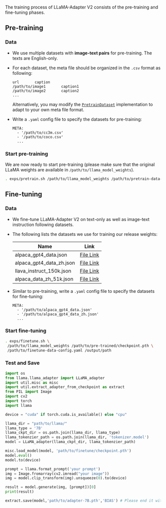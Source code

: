 The training process of LLaMA-Adapter V2 consists of the pre-training and fine-tuning phases.

## Pre-training

### Data

* We use multiple datasets with **image-text pairs** for pre-training. The texts are English-only.
* For each dataset, the meta file should be organized in the `.csv` format as following:

  ```
  url		caption
  /path/to/image1		caption1
  /path/to/image2		caption2
  ...
  ```

  Alternatively, you may modify the [`PretrainDataset`](/data/dataset.py) implementation to adapt to your own meta file format.
* Write a `.yaml` config file to specify the datasets for pre-training:

  ```
  META:
    - '/path/to/cc3m.csv'
    - '/path/to/coco.csv'
    ...
  ```

### Start pre-training

We are now ready to start pre-training (please make sure that the original LLaMA weights are available in `/path/to/llama_model_weights`).

```bash
. exps/pretrain.sh /path/to/llama_model_weights /path/to/pretrain-data-config.yaml /output/path
```

## Fine-tuning

### Data

* We fine-tune LLaMA-Adapter V2 on text-only as well as image-text instruction following datasets.
* The following lists the datasets we use for training our release weights:

  | Name                     | Link                                                                                                         |
  | ------------------------ | ------------------------------------------------------------------------------------------------------------ |
  | alpaca_gpt4_data.json    | [File Link](https://github.com/Instruction-Tuning-with-GPT-4/GPT-4-LLM/blob/main/data/alpaca_gpt4_data.json)    |
  | alpaca_gpt4_data_zh.json | [File Link](https://github.com/Instruction-Tuning-with-GPT-4/GPT-4-LLM/blob/main/data/alpaca_gpt4_data_zh.json) |
  | llava_instruct_150k.json | [File Link](https://huggingface.co/datasets/liuhaotian/LLaVA-Instruct-150K/raw/main/llava_instruct_150k.json)   |
  | alpaca_data_zh_51k.json  | [File Link](https://github.com/ymcui/Chinese-LLaMA-Alpaca/blob/main/data/alpaca_data_zh_51k.json)               |
* Similar to pre-training, write a `.yaml` config file to specify the datasets for fine-tuning:

  ```
  META:
    - '/path/to/alpaca_gpt4_data.json'
    - '/path/to/alpaca_gpt4_data_zh.json'
    ...
  ```

### Start fine-tuning

```bash
. exps/finetune.sh \
 /path/to/llama_model_weights /path/to/pre-trained/checkpoint.pth \
 /path/to/finetune-data-config.yaml /output/path
```

### Test and Save

```python
import os 
from llama.llama_adapter import LLaMA_adapter
import util.misc as misc
import util.extract_adapter_from_checkpoint as extract
from PIL import Image
import cv2
import torch
import llama

device = "cuda" if torch.cuda.is_available() else "cpu"

llama_dir = "path/to/llama/"
llama_type = '7B'
llama_ckpt_dir = os.path.join(llama_dir, llama_type)
llama_tokenzier_path = os.path.join(llama_dir, 'tokenizer.model')
model = LLaMA_adapter(llama_ckpt_dir, llama_tokenzier_path)

misc.load_model(model, 'path/to/finetune/checkpoint.pth')
model.eval()
model.to(device)

prompt = llama.format_prompt('your prompt')
img = Image.fromarray(cv2.imread("your image"))
img = model.clip_transform(img).unsqueeze(0).to(device)

result = model.generate(img, [prompt])[0]
print(result)

extract.save(model,'path/to/adapter-7B.pth','BIAS') # Please end it with -llama_type.pth
```
